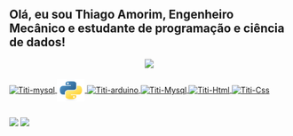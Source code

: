 ## Olá, eu sou Thiago Amorim, Engenheiro Mecânico e estudante de programação e ciência de dados!
<div align="center">
  <a href="https://github.com/Dev-Thiago-Amorim">
  <img height="180em" src="https://github-readme-stats.vercel.app/api?username=Dev-Thiago-Amorim&show_icons=true&theme=gotham&include_all_commits=true&count_private=true"/>
</div>
  
<div style="display: inline_block" style="margin: auto"><br>
  <img align="center" alt="Titi-mysql" height="50" width="60" src="https://cdn.jsdelivr.net/gh/devicons/devicon/icons/mysql/mysql-original-wordmark.svg" />
  <img align="center" alt="Titi-python" height="40" width="50" src="https://raw.githubusercontent.com/devicons/devicon/master/icons/python/python-original.svg"/>
  <img align="center" alt="Titi-arduino" height="40" width="50" src="https://cdn.jsdelivr.net/gh/devicons/devicon/icons/arduino/arduino-original.svg" />
  <img align="center" alt="Titi-Mysql" height="40" width="50" src="https://cdn.jsdelivr.net/gh/devicons/devicon/icons/cplusplus/cplusplus-original.svg" />
  <img align="center" alt="Titi-Html" height="40" width="50" src="https://cdn.jsdelivr.net/gh/devicons/devicon/icons/html5/html5-original-wordmark.svg" />
  <img align="center" alt="Titi-Css" height="40" width="50" src="https://cdn.jsdelivr.net/gh/devicons/devicon/icons/css3/css3-original-wordmark.svg" />      
</div>
  
  ##
<div> 
  <a href = "mailto:amorimthiago28@gmail.com"><img src="https://img.shields.io/badge/-Gmail-%23333?style=for-the-badge&logo=gmail&logoColor=red" target="_blank"></a>
  <a href="https://www.linkedin.com/in/thiago-amorim-03aa361a4/" target="_blank"><img src="https://img.shields.io/badge/-LinkedIn-%230077B5?style=for-the-badge&logo=linkedin&logoColor=white" target="_blank"></a>
